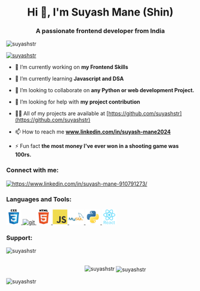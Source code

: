 <h1 align="center">Hi 👋, I'm Suyash Mane (Shin)</h1>
<h3 align="center">A passionate frontend developer from India</h3>

<p align="left"> <img src="https://komarev.com/ghpvc/?username=suyashstr&label=Profile%20views&color=0e75b6&style=flat" alt="suyashstr" /> </p>

<p align="left"> <a href="https://github.com/ryo-ma/github-profile-trophy"><img src="https://github-profile-trophy.vercel.app/?username=suyashstr" alt="suyashstr" /></a> </p>

- 🔭 I’m currently working on **my Frontend Skills**

- 🌱 I’m currently learning **Javascript and DSA**

- 👯 I’m looking to collaborate on **any Python or web development Project.**

- 🤝 I’m looking for help with **my project contribution**

- 👨‍💻 All of my projects are available at [https://github.com/suyashstr](https://github.com/suyashstr)

- 📫 How to reach me **www.linkedin.com/in/suyash-mane2024**

- ⚡ Fun fact **the most money I've ever won in a shooting game was 100rs.**

<h3 align="left">Connect with me:</h3>
<p align="left">
<a href="https://linkedin.com/in/https://www.linkedin.com/in/suyash-mane-910791273/" target="blank"><img align="center" src="https://raw.githubusercontent.com/rahuldkjain/github-profile-readme-generator/master/src/images/icons/Social/linked-in-alt.svg" alt="https://www.linkedin.com/in/suyash-mane-910791273/" height="30" width="40" /></a>
</p>

<h3 align="left">Languages and Tools:</h3>
<p align="left"> <a href="https://www.w3schools.com/css/" target="_blank" rel="noreferrer"> <img src="https://raw.githubusercontent.com/devicons/devicon/master/icons/css3/css3-original-wordmark.svg" alt="css3" width="40" height="40"/> </a> <a href="https://git-scm.com/" target="_blank" rel="noreferrer"> <img src="https://www.vectorlogo.zone/logos/git-scm/git-scm-icon.svg" alt="git" width="40" height="40"/> </a> <a href="https://www.w3.org/html/" target="_blank" rel="noreferrer"> <img src="https://raw.githubusercontent.com/devicons/devicon/master/icons/html5/html5-original-wordmark.svg" alt="html5" width="40" height="40"/> </a> <a href="https://developer.mozilla.org/en-US/docs/Web/JavaScript" target="_blank" rel="noreferrer"> <img src="https://raw.githubusercontent.com/devicons/devicon/master/icons/javascript/javascript-original.svg" alt="javascript" width="40" height="40"/> </a> <a href="https://www.mysql.com/" target="_blank" rel="noreferrer"> <img src="https://raw.githubusercontent.com/devicons/devicon/master/icons/mysql/mysql-original-wordmark.svg" alt="mysql" width="40" height="40"/> </a> <a href="https://www.python.org" target="_blank" rel="noreferrer"> <img src="https://raw.githubusercontent.com/devicons/devicon/master/icons/python/python-original.svg" alt="python" width="40" height="40"/> </a> <a href="https://reactjs.org/" target="_blank" rel="noreferrer"> <img src="https://raw.githubusercontent.com/devicons/devicon/master/icons/react/react-original-wordmark.svg" alt="react" width="40" height="40"/> </a> </p>

<h3 align="left">Support:</h3>
<p><a href="https://www.buymeacoffee.com/suyashstr"> <img align="left" src="https://cdn.buymeacoffee.com/buttons/v2/default-yellow.png" height="50" width="210" alt="suyashstr" /></a></p><br><br>

<p><img align="left" src="https://github-readme-stats.vercel.app/api/top-langs?username=suyashstr&show_icons=true&locale=en&layout=compact" alt="suyashstr" /></p>

<p>&nbsp;<img align="center" src="https://github-readme-stats.vercel.app/api?username=suyashstr&show_icons=true&locale=en" alt="suyashstr" /></p>

<p><img align="center" src="https://github-readme-streak-stats.herokuapp.com/?user=suyashstr&" alt="suyashstr" /></p>
